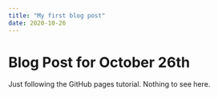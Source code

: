 ```yaml
---
title: "My first blog post"
date: 2020-10-26
---
```


# Blog Post for October 26th

Just following the GitHub pages tutorial. Nothing to see here.
